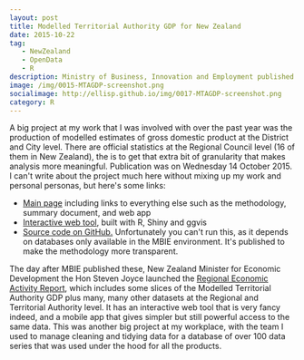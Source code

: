 ```yaml
---
layout: post
title: Modelled Territorial Authority GDP for New Zealand
date: 2015-10-22
tag: 
   - NewZealand
   - OpenData
   - R
description: Ministry of Business, Innovation and Employment published Modelled Territorial Authority Gross Domestic Product estimates for New Zealand 2000 to 2012 in October 2015, and plan to update annually from now on.  The data, method and an interactive web app are on the MBIE website and the source code is available on GitHub.
image: /img/0015-MTAGDP-screenshot.png
socialimage: http://ellisp.github.io/img/0017-MTAGDP-screenshot.png
category: R
---
```


A big project at my work that I was involved with over the past year was the production of modelled estimates of gross domestic product at the District and City level.  There are official statistics at the Regional Council level (16 of them in New Zealand), the is to get that extra bit of granularity that makes analysis more meaningful.  Publication was on Wednesday 14 October 2015.  I can't write about the project much here without mixing up my work and personal personas, but here's some links:

* [Main page](http://www.mbie.govt.nz/info-services/sectors-industries/regions-cities/research/modelled-territorial-authority-gross-domestic-product) including links to everything else such as the methodology, summary document, and web app
* [Interactive web tool](http://www.mbie.govt.nz/info-services/sectors-industries/regions-cities/research/modelled-territorial-authority-gross-domestic-product/interactive-web-tool), built with R, Shiny and ggvis
* [Source code on GitHub.](https://github.com/nz-mbie/MTAGDP)  Unfortunately you can't run this, as it depends on databases only available in the MBIE environment.  It's published to make the methodology more transparent.

The day after MBIE published these, New Zealand Minister for Economic Development the Hon Steven Joyce launched the [Regional Economic Activity Report](http://www.mbie.govt.nz/info-services/sectors-industries/tourism/tourism-research-data/regional-economic-activity-report), which includes some slices of the Modelled Territorial Authority GDP plus many, many other datasets at the Regional and Territorial Authority level.  It has an interactive web tool that is very fancy indeed, and a mobile app that gives simpler but still powerful access to the same data.  This was another big project at my workplace, with the team I used to manage cleaning and tidying data for a database of over 100 data series that was used under the hood for all the products.